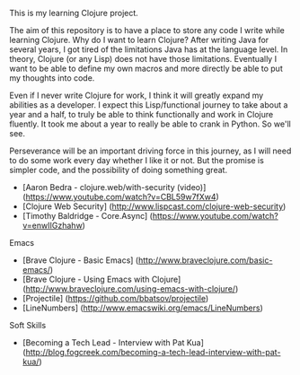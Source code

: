 This is my learning Clojure project.

The aim of this repository is to have a place to store any code I write while learning Clojure. Why do I want to learn Clojure? After writing Java for several years, I got tired of the limitations Java has at the language level. In theory, Clojure (or any Lisp) does not have those limitations. Eventually I want to be able to define my own macros and more directly be able to put my thoughts into code.

Even if I never write Clojure for work, I think it will greatly expand my abilities as a developer. I expect this Lisp/functional journey to take about a year and a half, to truly be able to think functionally and work in Clojure fluently. It took me about a year to really be able to crank in Python. So we'll see.

Perseverance will be an important driving force in this journey, as I will need to do some work every day whether I like it or not. But the promise is simpler code, and the possibility of doing something great.

* [Aaron Bedra - clojure.web/with-security  (video)] (https://www.youtube.com/watch?v=CBL59w7fXw4)
* [Clojure Web Security] (http://www.lispcast.com/clojure-web-security)
* [Timothy Baldridge - Core.Async] (https://www.youtube.com/watch?v=enwIIGzhahw)

Emacs

* [Brave Clojure - Basic Emacs] (http://www.braveclojure.com/basic-emacs/)
* [Brave Clojure - Using Emacs with Clojure] (http://www.braveclojure.com/using-emacs-with-clojure/)
* [Projectile] (https://github.com/bbatsov/projectile)
* [LineNumbers] (http://www.emacswiki.org/emacs/LineNumbers)

Soft Skills

* [Becoming a Tech Lead - Interview with Pat Kua] (http://blog.fogcreek.com/becoming-a-tech-lead-interview-with-pat-kua/)
